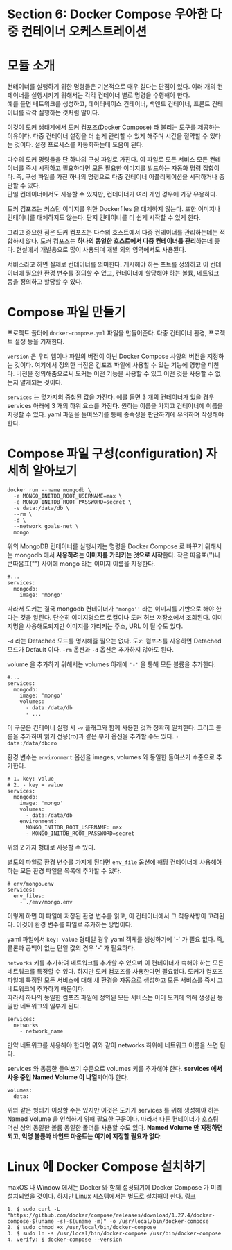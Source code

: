# Section 6: Docker Compose 우아한 다중 컨테이너 오케스트레이션
# 모듈 소개
컨테이너를 실행하기 위한 명령들은 기본적으로 매우 길다는 단점이 있다.
여러 개의 컨테이너를 실행시키기 위해서는 각각 컨테이너 별로 명령을 수행해야 한다.     
예를 들면 네트워크를 생성하고, 데이터베이스 컨테이너, 백엔드 컨테이너, 프론트 컨테이너를 각각 실행하는 것처럼 말이다.

이것이 도커 생태계에서 도커 컴포즈(Docker Compose) 라 불리는 도구를 제공하는 이유이다.
다중 컨테이너 설정을 더 쉽게 관리할 수 있게 해주며 시간을 절약할 수 있다는 것이다. 설정 프로세스를 자동화하는데 도움이 된다.

다수의 도커 명령들을 단 하나의 구성 파일로 가진다. 이 파일로 모든 서비스 모든 컨테이너를 즉시 시작하고 
필요하다면 모든 필요한 이미지를 빌드하는 자동화 명령 집합이다.
즉, 구성 파일를 가진 하나의 명령으로 다중 컨테이너 어플리케이션을 시작하거나 중단할 수 있다.    
단일 컨테이너에서도 사용할 수 있지만, 컨테이너가 여러 개인 경우에 가장 유용하다.

도커 컴포즈는 커스텀 이미지를 위한 Dockerfiles 을 대체하지 않는다.
또한 이미지나 컨테이너를 대체하지도 않는다. 단지 컨테이너를 더 쉽게 시작할 수 있게 한다.

그리고 중요한 점은 도커 컴포즈는 다수의 호스트에서 다중 컨테이너를 관리하는데는 적합하지 않다.
도커 컴포즈는 **하나의 동일한 호스트에서 다중 컨테이너를 관리**하는데 좋다.
현실에서 개발용으로 많이 사용되며 개발 외의 영역에서도 사용된다.

서비스라고 하면 실제로 컨테이너를 의미한다. 게시해야 하는 포트를 정의하고 이 컨테이너에 필요한 환경 변수를 정의할 수 있고,
컨테이너에 할당해야 하는 볼륨, 네트워크 등을 정의하고 할당할 수 있다.

# Compose 파일 만들기
프로젝트 폴더에 ```docker-compose.yml``` 파일을 만들어준다. 다중 컨테이너 환경, 프로젝트 설정 등을 기재한다.

```version``` 은 우리 앱이나 파일의 버전이 아닌 Docker Compose 사양의 버전을 지정하는 것이다.
여기에서 정의한 버전은 컴포즈 파일에 사용할 수 있는 기능에 영향을 미친다.
버전을 정의해줌으로써 도커는 어떤 기능을 사용할 수 있고 어떤 것을 사용할 수 없는지 알게되는 것이다.

```services``` 는 몇가지의 중첩된 값을 가진다. 예를 들면 3 개의 컨테이너가 있을 경우 services 아래에 3 개의 하위 요소를 가진다.
원하는 이름을 가지고 컨테이너에 이름을 지정할 수 있다. yaml 파일을 들여쓰기를 통해 종속성을 판단하기에 유의하며 작성해야 한다.

# Compose 파일 구성(configuration) 자세히 알아보기
```
docker run --name mongodb \
  -e MONGO_INITDB_ROOT_USERNAME=max \
  -e MONGO_INITDB_ROOT_PASSWORD=secret \
  -v data:/data/db \
  --rm \
  -d \
  --network goals-net \
  mongo
```
위의 MongoDB 컨테이너를 실행시키는 명령을 Docker Compose 로 바꾸기 위해서는 mongodb 에서 **사용하려는 이미지를 가리키는 것으로 시작**한다.
작은 따옴표('')나 큰따옴표("") 사이에 mongo 라는 이미지 이름을 지정한다. 
```
#...
services:
  mongodb:
    image: 'mongo'
```
따라서 도커는 결국 mongodb 컨테이너가 ```'mongo''``` 라는 이미지를 기반으로 해야 한다는 것을 알린다.
단순히 이미지명으로 로컬이나 도커 허브 저장소에서 조회된다. 이미지명을 사용해도되지만 이미지를 가리키는 주소, URL 이 될 수도 있다.

```-d``` 라는 Detached 모드를 명시해줄 필요는 없다. 도커 컴포즈를 사용하면 Detached 모드가 Default 이다.
```-rm``` 옵션과 ```-d``` 옵션은 추가하지 않아도 된다.

volume 을 추가하기 위해서는 volumes 아래에 ```'-'``` 을 통해 모든 볼륨을 추가한다.
```
#...
services:
  mongodb:
    image: 'mongo'
    volumes:
      - data:/data/db
      - ...
```
이 구문은 컨테이너 실행 시 ```-v``` 플래그와 함께 사용한 것과 정확히 일치한다.
그리고 콜론을 추가하여 읽기 전용(ro)과 같은 부가 옵션을 추가할 수도 있다. ```- data:/data/db:ro```

환경 변수는 ```environment``` 옵션을 images, volumes 와 동일한 들여쓰기 수준으로 추가한다.
```
# 1. key: value
# 2. - key = value
services:
  mongodb:
    image: 'mongo'
    volumes:
      - data:/data/db
    environment:
      MONGO_INITDB_ROOT_USERNAME: max
      - MONGO_INITDB_ROOT_PASSWORD=secret
```
위의 2 가지 형태로 사용할 수 있다.

별도의 파일로 환경 변수를 가지게 된다면 ```env_file``` 옵션에 해당 컨테이너에 사용해야 하는 모든 환경 파일을 목록에 추가할 수 있다.
```
# env/mongo.env
services:
  env_files:
    - ./env/mongo.env
```
이렇게 하면 이 파일에 저장된 환경 변수를 읽고, 이 컨테이너에서 그 적용사항이 고려된다. 이것이 환경 변수를 파일로 추가하는 방법이다.

yaml 파일에서 ```key: value``` 형태일 경우 yaml 객체를 생성하기에 '-' 가 필요 없다.
즉, 콜론과 공백이 없는 단일 값의 경우 '-' 가 필요하다.

```networks``` 키를 추가하여 네트워크를 추가할 수 있으며 이 컨테이너가 속해야 하는 모든 네트워크를 특정할 수 있다.
하지만 도커 컴포즈를 사용한다면 필요없다. 도커가 컴포즈 파일에 특정된 모든 서비스에 대해 새 환경을 자동으로 생성하고 모든 서비스를 즉시 그 네트워크에 추가하기 때문이다.     
따라서 하나의 동일한 컴포즈 파일에 정의된 모든 서비스는 이미 도커에 의해 생성된 동일한 네트워크의 일부가 된다.      
```
services:
  networks
    - network_name
```
만약 네트워크를 사용해야 한다면 위와 같이 networks 하위에 네트워크 이름을 쓰면 된다.

services 와 동등한 들여쓰기 수준으로 volumes 키를 추가해야 한다. **services 에서 사용 중인 Named Volume 이 나열**되어야 한다.
```
volumes:
  data:
```
위와 같은 형태가 이상할 수는 있지만 이것은 도커가 services 를 위해 생성해야 하는 Named Volume 을 인식하기 위해 필요한 구문이다.
따라서 다른 컨테이너가 호스팅 머신 상의 동일한 볼륨 동일한 폴더를 사용할 수도 있다.
**Named Volume 만 지정하면 되고, 익명 볼륨과 바인드 마운트는 여기에 지정할 필요가 없다**.

# Linux 에 Docker Compose 설치하기
maxOS 나 Window 에서는 Docker 와 함께 설정되기에 Docker Compose 가 미리 설치되었을 것이다.
하지만 Linux 시스템에서는 별도로 설치해야 한다. [링크](https://docs.docker.com/compose/install/)
```
1. $ sudo curl -L "https://github.com/docker/compose/releases/download/1.27.4/docker-compose-$(uname -s)-$(uname -m)" -o /usr/local/bin/docker-compose
2. $ sudo chmod +x /usr/local/bin/docker-compose
3. $ sudo ln -s /usr/local/bin/docker-compose /usr/bin/docker-compose
4. verify: $ docker-compose --version
```
